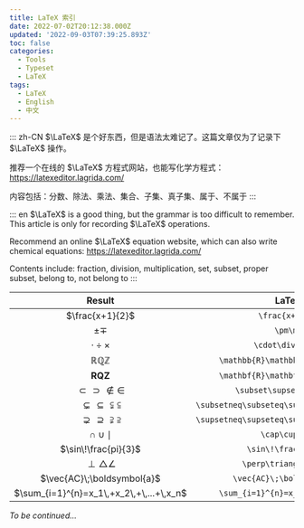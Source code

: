 ```yaml
---
title: LaTeX 索引
date: 2022-07-02T20:12:38.000Z
updated: '2022-09-03T07:39:25.893Z'
toc: false
categories:
  - Tools
  - Typeset
  - LaTeX
tags:
  - LaTeX
  - English
  - 中文
---
```


::: zh-CN
$\LaTeX$ 是个好东西，但是语法太难记了。这篇文章仅为了记录下 $\LaTeX$ 操作。

推荐一个在线的 $\LaTeX$ 方程式网站，也能写化学方程式：<https://latexeditor.lagrida.com/>

内容包括：分数、除法、乘法、集合、子集、真子集、属于、不属于
:::

::: en
$\LaTeX$ is a good thing, but the grammar is too difficult to remember. This article is only for recording $\LaTeX$ operations.

Recommend an online $\LaTeX$ equation website, which can also write chemical equations: <https://latexeditor.lagrida.com/>

Contents include: fraction, division, multiplication, set, subset, proper subset, belong to, not belong to
:::

| Result | LaTeX |
| :-: | :-: |
| $\frac{x+1}{2}$ | `\frac{x+1}{2}` |
| $\pm\mp$ | `\pm\mp` |
| $\cdot\div\times$ | `\cdot\div\times` |
| $\mathbb{R}\mathbb{Q}\mathbb{Z}$ | `\mathbb{R}\mathbb{Q}\mathbb{Z}` |
| $\mathbf{R}\mathbf{Q}\mathbf{Z}$ | `\mathbf{R}\mathbf{Q}\mathbf{Z}` |
| $\subset\supset\notin\in$ | `\subset\supset\notin\in` |
| $\subsetneq\subseteq\subsetneqq\subseteqq$ | `\subsetneq\subseteq\subsetneqq\subseteqq` |
| $\supsetneq\supseteq\supsetneqq\supseteqq$ | `\supsetneq\supseteq\supsetneqq\supseteqq` |
| $\cap\cup\mid$ | `\cap\cup\mid` |
| $\sin\!\frac{pi}{3}$ | `\sin\!\frac{pi}{3}` |
| $\perp\triangle\angle$ | `\perp\triangle\angle` |
| $\vec{AC}\;\boldsymbol{a}$ | `\vec{AC}\;\boldsymbol{a}` |
| $\sum_{i=1}^{n}=x_1\,+x_2\,+\,...+\,x_n$ | `\sum_{i=1}^{n}=x_1+x_2+...+x_n` |

*To be continued...*